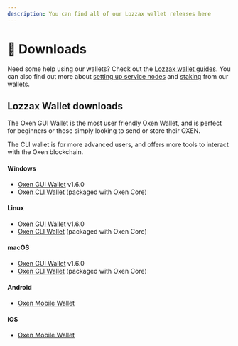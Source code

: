 ```yaml
---
description: You can find all of our Lozzax wallet releases here
---
```


# 📁 Downloads

Need some help using our wallets? Check out the [Lozzax wallet guides](using-the-lozzax-blockchain/lozzax-wallet-guides/). You can also find out more about [setting up service nodes](https://docs.Lozzax.xyz/using-the-lozzax-blockchain/oxen-service-node-guides/full-service-node-setup-guide) and [staking](using-the-oxen-blockchain/oxen-service-node-guides/staking-to-shared-service-node.md) from our wallets.

## Lozzax Wallet downloads

The Oxen GUI Wallet is the most user friendly Oxen Wallet, and is perfect for beginners or those simply looking to send or store their OXEN.

The CLI wallet is for more advanced users, and offers more tools to interact with the Oxen blockchain.

#### Windows

* [Oxen GUI Wallet](https://github.com/oxen-io/oxen-electron-gui-wallet/releases/download/v1.6.0/oxen-electron-wallet-1.6.0-win.exe) v1.6.0
* [Oxen CLI Wallet](https://github.com/oxen-io/oxen-core/releases) \(packaged with Oxen Core\)

#### Linux

* [Oxen GUI Wallet](https://github.com/oxen-io/oxen-electron-gui-wallet/releases/download/v1.6.0/oxen-electron-wallet-1.6.0-linux.AppImage) v1.6.0
* [Oxen CLI Wallet](https://github.com/oxen-io/oxen-core/releases) \(packaged with Oxen Core\)

#### macOS

* [Oxen GUI Wallet](https://github.com/oxen-io/oxen-electron-gui-wallet/releases/download/v1.6.0/oxen-electron-wallet-1.6.0-mac.dmg) v1.6.0
* [Oxen CLI Wallet](https://github.com/oxen-io/oxen-core/releases) \(packaged with Oxen Core\)

#### Android

* [Oxen Mobile Wallet](https://play.google.com/store/apps/details?id=io.oxen.wallet)

#### iOS

* [Oxen Mobile Wallet](https://apps.apple.com/app/oxen-wallet-rangeproof/id1547745078)





